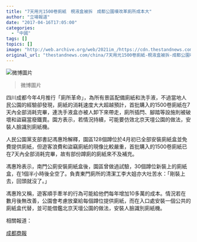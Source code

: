 ```yaml
---
title: "7天用光1500卷廁紙　梘液盒被拆　成都公園嘆改革廁所成本大"
author: "立場報道"
date: "2017-04-16T17:05:00"
categories:
  - "中國"
tags: []
topics: []
image: "http://web.archive.org/web/2021im_/https://cdn.thestandnews.com/media/photos/cache/toilet_dmQT3_1200x0.png"
original_url: "thestandnews.com/china/7天用光1500卷廁紙-梘液盒被拆-成都公園嘆改革廁所成本大"
---
```

![微博圖片](http://web.archive.org/web/2021im_/https://cdn.thestandnews.com/media/photos/cache/toilet_dmQT3_1200x0.png)

> 微博圖片

四川成都今年4月推行「廁所革命」，為所有景區配備廁紙和洗手液，不過當地人民公園的經驗卻發現，廁紙的消耗速度大大超越預計，首批購入的1500卷廁紙在7天內全部消耗完畢，連洗手液盒亦被人卸下來帶走，廁所插閂、腳踏等設施則被破壞和盜竊當廢鐵賣。園方表示，若情況持續，可能要仿效北京天壇公園的做法，安裝人臉識別廁紙機。

人民公園黨支部書記馮惠玲解釋，園區128個蹲位於4月初已全部安裝廁紙盒並免費提供廁紙，但遊客浪費和盜竊廁紙的現像比較嚴重，首批購入的1500卷廁紙已在7天內全部消耗完畢，故有部份蹲廁的廁紙來不及補充。

馮惠玲表示，南門公廁安裝廁紙盒後，園區曾做過試驗，30個蹲位新裝上的廁紙盒，在1個半小時後全空了。負責東門廁所的清潔工李大姐亦大吐苦水：「剛裝上去，回頭就沒了。」

馮惠玲又稱，遊客順手牽羊的行為可能給他們每年增加10多萬的成本。情況若在數月後無改善，公園會考慮放棄給每個蹲位提供廁紙，而在入口處安裝一個公共的廁紙盒代替，並可能借鑑北京天壇公園的做法，安裝人臉識別廁紙機。

相關報道：

[成都商報](http://web.archive.org/web/20210628164204/http://weibo.com/ttarticle/p/show?id=2309351000134097114345999746)